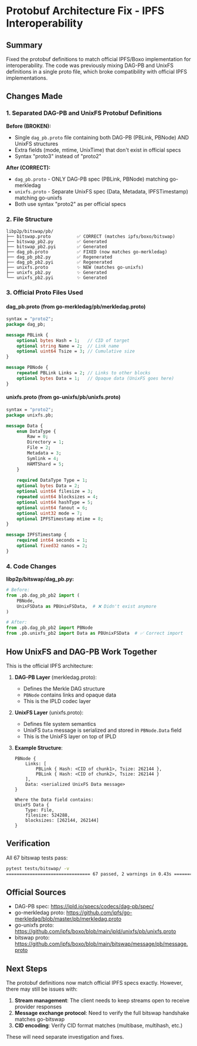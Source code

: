 # Protobuf Architecture Fix - IPFS Interoperability

## Summary

Fixed the protobuf definitions to match official IPFS/Boxo implementation for interoperability. The code was previously mixing DAG-PB and UnixFS definitions in a single proto file, which broke compatibility with official IPFS implementations.

## Changes Made

### 1. Separated DAG-PB and UnixFS Protobuf Definitions

**Before (BROKEN):**
- Single `dag_pb.proto` file containing both DAG-PB (PBLink, PBNode) AND UnixFS structures
- Extra fields (mode, mtime, UnixTime) that don't exist in official specs
- Syntax "proto3" instead of "proto2"

**After (CORRECT):**
- `dag_pb.proto` - ONLY DAG-PB spec (PBLink, PBNode) matching go-merkledag
- `unixfs.proto` - Separate UnixFS spec (Data, Metadata, IPFSTimestamp) matching go-unixfs
- Both use syntax "proto2" as per official specs

### 2. File Structure

```
libp2p/bitswap/pb/
├── bitswap.proto          ✅ CORRECT (matches ipfs/boxo/bitswap)
├── bitswap_pb2.py         ✅ Generated
├── bitswap_pb2.pyi        ✅ Generated
├── dag_pb.proto           ✅ FIXED (now matches go-merkledag)
├── dag_pb_pb2.py          ✅ Regenerated
├── dag_pb_pb2.pyi         ✅ Regenerated  
├── unixfs.proto           ✨ NEW (matches go-unixfs)
├── unixfs_pb2.py          ✨ Generated
└── unixfs_pb2.pyi         ✨ Generated
```

### 3. Official Proto Files Used

#### dag_pb.proto (from go-merkledag/pb/merkledag.proto)
```protobuf
syntax = "proto2";
package dag_pb;

message PBLink {
    optional bytes Hash = 1;   // CID of target
    optional string Name = 2;  // Link name
    optional uint64 Tsize = 3; // Cumulative size
}

message PBNode {
    repeated PBLink Links = 2; // Links to other blocks
    optional bytes Data = 1;   // Opaque data (UnixFS goes here)
}
```

#### unixfs.proto (from go-unixfs/pb/unixfs.proto)
```protobuf
syntax = "proto2";
package unixfs.pb;

message Data {
    enum DataType {
        Raw = 0;
        Directory = 1;
        File = 2;
        Metadata = 3;
        Symlink = 4;
        HAMTShard = 5;
    }
    
    required DataType Type = 1;
    optional bytes Data = 2;
    optional uint64 filesize = 3;
    repeated uint64 blocksizes = 4;
    optional uint64 hashType = 5;
    optional uint64 fanout = 6;
    optional uint32 mode = 7;
    optional IPFSTimestamp mtime = 8;
}

message IPFSTimestamp {
    required int64 seconds = 1;
    optional fixed32 nanos = 2;
}
```

### 4. Code Changes

**libp2p/bitswap/dag_pb.py:**
```python
# Before:
from .pb.dag_pb_pb2 import (
    PBNode,
    UnixFSData as PBUnixFSData,  # ❌ Didn't exist anymore
)

# After:
from .pb.dag_pb_pb2 import PBNode
from .pb.unixfs_pb2 import Data as PBUnixFSData  # ✅ Correct import
```

## How UnixFS and DAG-PB Work Together

This is the official IPFS architecture:

1. **DAG-PB Layer** (merkledag.proto):
   - Defines the Merkle DAG structure
   - `PBNode` contains links and opaque data
   - This is the IPLD codec layer

2. **UnixFS Layer** (unixfs.proto):  
   - Defines file system semantics
   - UnixFS `Data` message is serialized and stored in `PBNode.Data` field
   - This is the UnixFS layer on top of IPLD

3. **Example Structure**:
   ```
   PBNode {
       Links: [
           PBLink { Hash: <CID of chunk1>, Tsize: 262144 },
           PBLink { Hash: <CID of chunk2>, Tsize: 262144 }
       ],
       Data: <serialized UnixFS Data message>
   }
   
   Where the Data field contains:
   UnixFS Data {
       Type: File,
       filesize: 524288,
       blocksizes: [262144, 262144]
   }
   ```

## Verification

All 67 bitswap tests pass:
```bash
pytest tests/bitswap/ -v
================================ 67 passed, 2 warnings in 0.43s ===========================
```

## Official Sources

- DAG-PB spec: https://ipld.io/specs/codecs/dag-pb/spec/
- go-merkledag proto: https://github.com/ipfs/go-merkledag/blob/master/pb/merkledag.proto
- go-unixfs proto: https://github.com/ipfs/boxo/blob/main/ipld/unixfs/pb/unixfs.proto
- bitswap proto: https://github.com/ipfs/boxo/blob/main/bitswap/message/pb/message.proto

## Next Steps

The protobuf definitions now match official IPFS specs exactly. However, there may still be issues with:

1. **Stream management**: The client needs to keep streams open to receive provider responses
2. **Message exchange protocol**: Need to verify the full bitswap handshake matches go-bitswap
3. **CID encoding**: Verify CID format matches (multibase, multihash, etc.)

These will need separate investigation and fixes.
